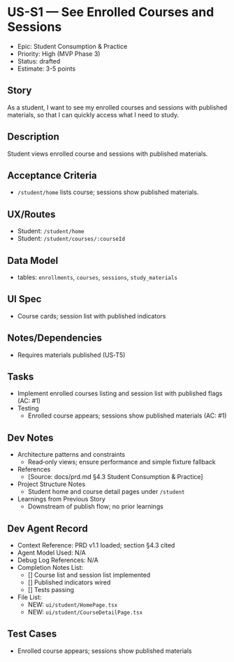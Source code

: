 # US-S1 — See Enrolled Courses and Sessions

- Epic: Student Consumption & Practice
- Priority: High (MVP Phase 3)
- Status: drafted
- Estimate: 3-5 points

## Story
As a student,
I want to see my enrolled courses and sessions with published materials,
so that I can quickly access what I need to study.

## Description
Student views enrolled course and sessions with published materials.

## Acceptance Criteria
- `/student/home` lists course; sessions show published materials.

## UX/Routes
- Student: `/student/home`
- Student: `/student/courses/:courseId`

## Data Model
- tables: `enrollments`, `courses`, `sessions`, `study_materials`

## UI Spec
- Course cards; session list with published indicators

## Notes/Dependencies
- Requires materials published (US‑T5)

## Tasks
- Implement enrolled courses listing and session list with published flags (AC: #1)
- Testing
  - Enrolled course appears; sessions show published materials (AC: #1)

## Dev Notes
- Architecture patterns and constraints
  - Read‑only views; ensure performance and simple fixture fallback
- References
  - [Source: docs/prd.md §4.3 Student Consumption & Practice]
- Project Structure Notes
  - Student home and course detail pages under `/student`
- Learnings from Previous Story
  - Downstream of publish flow; no prior learnings

## Dev Agent Record
- Context Reference: PRD v1.1 loaded; section §4.3 cited
- Agent Model Used: N/A
- Debug Log References: N/A
- Completion Notes List:
  - [] Course list and session list implemented
  - [] Published indicators wired
  - [] Tests passing
- File List:
  - NEW: `ui/student/HomePage.tsx`
  - NEW: `ui/student/CourseDetailPage.tsx`

## Test Cases
- Enrolled course appears; sessions show published materials
